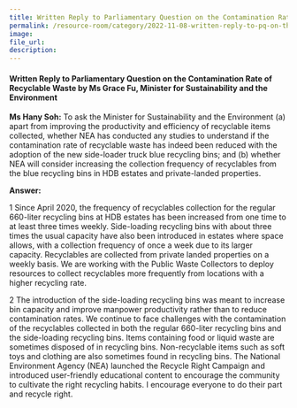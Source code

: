 ```yaml
---  
title: Written Reply to Parliamentary Question on the Contamination Rate of Recyclable Waste by Ms Grace Fu, Minister for Sustainability and the Environment
permalink: /resource-room/category/2022-11-08-written-reply-to-pq-on-the-contamination-rate-of-recyclable-waste
image:  
file_url:  
description:  
---  
```

#### Written Reply to Parliamentary Question on the Contamination Rate of Recyclable Waste by Ms Grace Fu, Minister for Sustainability and the Environment

**Ms Hany Soh:** To ask the Minister for Sustainability and the Environment (a) apart from improving the productivity and efficiency of recyclable items collected, whether NEA has conducted any studies to understand if the contamination rate of recyclable waste has indeed been reduced with the adoption of the new side-loader truck blue recycling bins; and (b) whether NEA will consider increasing the collection frequency of recyclables from the blue recycling bins in HDB estates and private-landed properties. 

**Answer:**

1 Since April 2020, the frequency of recyclables collection for the regular 660-liter recycling bins at HDB estates has been increased from one time to at least three times weekly. Side-loading recycling bins with about three times the usual capacity have also been introduced in estates where space allows, with a collection frequency of once a week due to its larger capacity. Recyclables are collected from private landed properties on a weekly basis. We are working with the Public Waste Collectors to deploy resources to collect recyclables more frequently from locations with a higher recycling rate.

2 The introduction of the side-loading recycling bins was meant to increase bin capacity and improve manpower productivity rather than to reduce contamination rates. We continue to face challenges with the contamination of the recyclables collected in both the regular 660-liter recycling bins and the side-loading recycling bins. Items containing food or liquid waste are sometimes disposed of in recycling bins. Non-recyclable items such as soft toys and clothing are also sometimes found in recycling bins. The National Environment Agency (NEA) launched the Recycle Right Campaign and introduced user-friendly educational content to encourage the community to cultivate the right recycling habits. I encourage everyone to do their part and recycle right.
